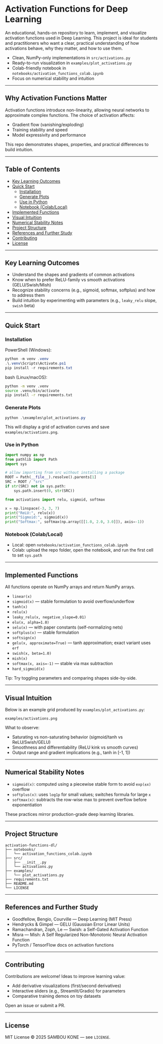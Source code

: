 # Activation Functions for Deep Learning     
            
An educational, hands-on repository to learn, implement, and visualize activation functions used in Deep Learning. This project is ideal for students and practitioners who want a clear, practical understanding of how activations behave, why they matter, and how to use them.
     
- Clean, NumPy-only implementations in `src/activations.py`
- Ready-to-run visualization in `examples/plot_activations.py`
- Colab-friendly notebook in `notebooks/activation_functions_colab.ipynb`
- Focus on numerical stability and intuition

---

## Why Activation Functions Matter
Activation functions introduce non-linearity, allowing neural networks to approximate complex functions. The choice of activation affects:
- Gradient flow (vanishing/exploding)
- Training stability and speed
- Model expressivity and performance

This repo demonstrates shapes, properties, and practical differences to build intuition.

---

## Table of Contents
- [Key Learning Outcomes](#key-learning-outcomes)
- [Quick Start](#quick-start)
  - [Installation](#installation)
  - [Generate Plots](#generate-plots)
  - [Use in Python](#use-in-python)
  - [Notebook (Colab/Local)](#notebook-colablocal)
- [Implemented Functions](#implemented-functions)
- [Visual Intuition](#visual-intuition)
- [Numerical Stability Notes](#numerical-stability-notes)
- [Project Structure](#project-structure)
- [References and Further Study](#references-and-further-study)
- [Contributing](#contributing)
- [License](#license)

---

## Key Learning Outcomes
- Understand the shapes and gradients of common activations
- Know when to prefer ReLU-family vs smooth activations (GELU/Swish/Mish)
- Recognize stability concerns (e.g., sigmoid, softmax, softplus) and how to address them
- Build intuition by experimenting with parameters (e.g., `leaky_relu` slope, `swish` beta)

---

## Quick Start

### Installation
PowerShell (Windows):
```powershell
python -m venv .venv
.\.venv\Scripts\Activate.ps1
pip install -r requirements.txt
```

bash (Linux/macOS):
```bash
python -m venv .venv
source .venv/bin/activate
pip install -r requirements.txt
```

### Generate Plots
```powershell
python .\examples\plot_activations.py
```
This will display a grid of activation curves and save `examples/activations.png`.

### Use in Python
```python
import numpy as np
from pathlib import Path
import sys

# allow importing from src without installing a package
ROOT = Path(__file__).resolve().parents[1]
SRC = ROOT / "src"
if str(SRC) not in sys.path:
    sys.path.insert(0, str(SRC))

from activations import relu, sigmoid, softmax

x = np.linspace(-3, 3, 7)
print("ReLU:", relu(x))
print("Sigmoid:", sigmoid(x))
print("Softmax:", softmax(np.array([[1.0, 2.0, 3.0]]), axis=-1))
```

### Notebook (Colab/Local)
- Local: open `notebooks/activation_functions_colab.ipynb`
- Colab: upload the repo folder, open the notebook, and run the first cell to set `sys.path`

---

## Implemented Functions
All functions operate on NumPy arrays and return NumPy arrays.

- `linear(x)`
- `sigmoid(x)` — stable formulation to avoid overflow/underflow
- `tanh(x)`
- `relu(x)`
- `leaky_relu(x, negative_slope=0.01)`
- `elu(x, alpha=1.0)`
- `selu(x)` — with paper constants (self-normalizing nets)
- `softplus(x)` — stable formulation
- `softsign(x)`
- `gelu(x, approximate=True)` — tanh approximation; exact variant uses `erf`
- `swish(x, beta=1.0)`
- `mish(x)`
- `softmax(x, axis=-1)` — stable via max subtraction
- `hard_sigmoid(x)`

Tip: Try toggling parameters and comparing shapes side-by-side.

---

## Visual Intuition
Below is an example grid produced by `examples/plot_activations.py`:

```
examples/activations.png
```

What to observe:
- Saturating vs non-saturating behavior (sigmoid/tanh vs ReLU/Swish/GELU)
- Smoothness and differentiability (ReLU kink vs smooth curves)
- Output range and gradient implications (e.g., tanh in [-1, 1])

---

## Numerical Stability Notes
- `sigmoid(x)`: computed using a piecewise stable form to avoid `exp(±x)` overflow
- `softplus(x)`: uses `log1p` for small values; switches formula for large `x`
- `softmax(x)`: subtracts the row-wise max to prevent overflow before exponentiation

These practices mirror production-grade deep learning libraries.

---

## Project Structure
```
activation-functions-dl/
├── notebooks/
│   └── activation_functions_colab.ipynb
├── src/
│   ├── __init__.py
│   └── activations.py
├── examples/
│   └── plot_activations.py
├── requirements.txt
├── README.md
└── LICENSE
```

---

## References and Further Study
- Goodfellow, Bengio, Courville — Deep Learning (MIT Press)
- Hendrycks & Gimpel — GELU (Gaussian Error Linear Units)
- Ramachandran, Zoph, Le — Swish: a Self-Gated Activation Function
- Misra — Mish: A Self Regularized Non-Monotonic Neural Activation Function
- PyTorch / TensorFlow docs on activation functions

---

## Contributing
Contributions are welcome! Ideas to improve learning value:
- Add derivative visualizations (first/second derivatives)
- Interactive sliders (e.g., Streamlit/Gradio) for parameters
- Comparative training demos on toy datasets

Open an issue or submit a PR.

---

## License
MIT License © 2025 SAMBOU KONE — see `LICENSE`.
